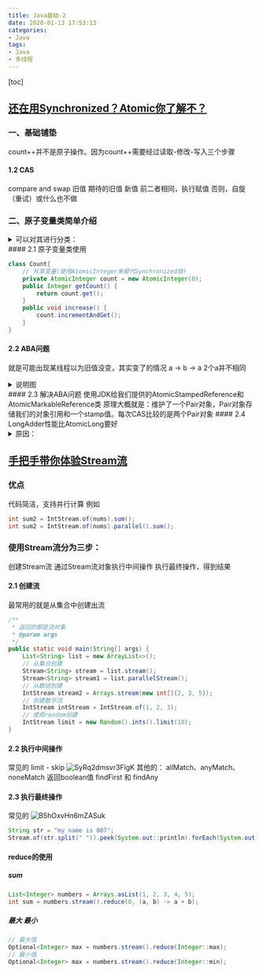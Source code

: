 ```yaml
---
title: Java基础-2
date: 2020-01-13 17:53:13
categories:
- Java
tags:
- Java
- 多线程
---
```


[toc]

<!--more-->
## [还在用Synchronized？Atomic你了解不？](https://mp.weixin.qq.com/s?__biz=MzI4Njg5MDA5NA==&mid=2247484416&idx=1&sn=540c0714263f8ee8b80ba90535162657&chksm=ebd74501dca0cc179e66c34cf3fa647f18860c670b47b0612fac0cb2c26b6cb17ad6824f0808&token=620000779&lang=zh_CN&scene=21###wechat_redirect)
### 一、基础铺垫
count++并不是原子操作。因为count++需要经过读取-修改-写入三个步骤
#### 1.2 CAS
compare and swap
旧值 期待的旧值 新值
前二者相同，执行赋值
否则，自旋（重试）或什么也不做
### 二、原子变量类简单介绍

<details>
  <summary>可以对其进行分类：</summary>
* 基本类型：

AtomicBoolean：布尔型

AtomicInteger：整型

AtomicLong：长整型

* 数组：

AtomicIntegerArray：数组里的整型

AtomicLongArray：数组里的长整型

AtomicReferenceArray：数组里的引用类型

* 引用类型：

AtomicReference：引用类型

AtomicStampedReference：带有版本号的引用类型

AtomicMarkableReference：带有标记位的引用类型

* 对象的属性：

AtomicIntegerFieldUpdater：对象的属性是整型

AtomicLongFieldUpdater：对象的属性是长整型

AtomicReferenceFieldUpdater：对象的属性是引用类型

JDK8新增DoubleAccumulator、LongAccumulator、DoubleAdder、LongAdder

是对AtomicLong等类的改进。比如LongAccumulator与LongAdder在高并发环境下比AtomicLong更高效。

</details>
#### 2.1 原子变量类使用

```Java
class Count{
    // 共享变量(使用AtomicInteger来替代Synchronized锁)
    private AtomicInteger count = new AtomicInteger(0);
    public Integer getCount() {
        return count.get();
    }
    public void increase() {
        count.incrementAndGet();
    }
}
```
#### 2.2 ABA问题
就是可能出现某线程以为旧值没变，其实变了的情况
a -> b -> a
2个a并不相同
<details>
  <summary>说明图</summary>
![WuOFTQBhkmiC7Mw](https://i.loli.net/2020/01/13/WuOFTQBhkmiC7Mw.jpg)

</details>
#### 2.3 解决ABA问题
使用JDK给我们提供的AtomicStampedReference和AtomicMarkableReference类
原理大概就是：维护了一个Pair对象，Pair对象存储我们的对象引用和一个stamp值。每次CAS比较的是两个Pair对象
#### 2.4 LongAdder性能比AtomicLong要好
<details>
  <summary>原因：</summary>
使用AtomicLong时，在高并发下大量线程会同时去竞争更新同一个原子变量，但是由于同时只有一个线程的CAS会成功，所以其他线程会不断尝试自旋尝试CAS操作，这会浪费不少的CPU资源。

而LongAdder可以概括成这样：内部核心数据value分离成一个数组(Cell)，每个线程访问时,通过哈希等算法映射到其中一个数字进行计数，而最终的计数结果，则为这个数组的求和累加。

简单来说就是将一个值分散成多个值，在并发的时候就可以分散压力，性能有所提高。
</details>

## [手把手带你体验Stream流](https://mp.weixin.qq.com/s?__biz=MzI4Njg5MDA5NA==&mid=2247485861&idx=3&sn=9f4a83c8c75b43ead7b4ec187fe031ca&chksm=ebd748a4dca0c1b2d8a1b16656ada30c92bcb6e099c54e6b5b6eebbb29dc8914e1244e77c1e4&token=2052427710&lang=zh_CN#rd)
### 优点
代码简洁，支持并行计算
例如
```Java
int sum2 = IntStream.of(nums).sum();
int sum2 = IntStream.of(nums).parallel().sum();
```
### 使用Stream流分为三步：
创建Stream流
通过Stream流对象执行中间操作
执行最终操作，得到结果
#### 2.1 创建流
最常用的就是从集合中创建出流


```Java
/**
 * 返回的都是流对象
 * @param args
 */
public static void main(String[] args) {
    List<String> list = new ArrayList<>();
    // 从集合创建
    Stream<String> stream = list.stream();
    Stream<String> stream1 = list.parallelStream();
    // 从数组创建
    IntStream stream2 = Arrays.stream(new int[]{2, 3, 5});
    // 创建数字流
    IntStream intStream = IntStream.of(1, 2, 3);
    // 使用random创建
    IntStream limit = new Random().ints().limit(10);
}
```

#### 2.2 执行中间操作
常见的
limit - skip
![SyRq2dmsvr3FlgK](https://i.loli.net/2020/01/13/SyRq2dmsvr3FlgK.jpg)
其他的：
allMatch、anyMatch、noneMatch 返回boolean值
findFirst 和 findAny
#### 2.3 执行最终操作
常见的
![B5hOxvHn6mZASuk](https://i.loli.net/2020/01/13/B5hOxvHn6mZASuk.jpg)
```Java
String str = "my name is 007";
Stream.of(str.split(" ")).peek(System.out::println).forEach(System.out::println)
```
#### reduce的使用
##### sum

```Java
List<Integer> numbers = Arrays.asList(1, 2, 3, 4, 5);
int sum = numbers.stream().reduce(0, (a, b) -> a + b);
```

##### 最大 最小

```Java
// 最大值
Optional<Integer> max = numbers.stream().reduce(Integer::max);
// 最小值
Optional<Integer> max = numbers.stream().reduce(Integer::min);
```
